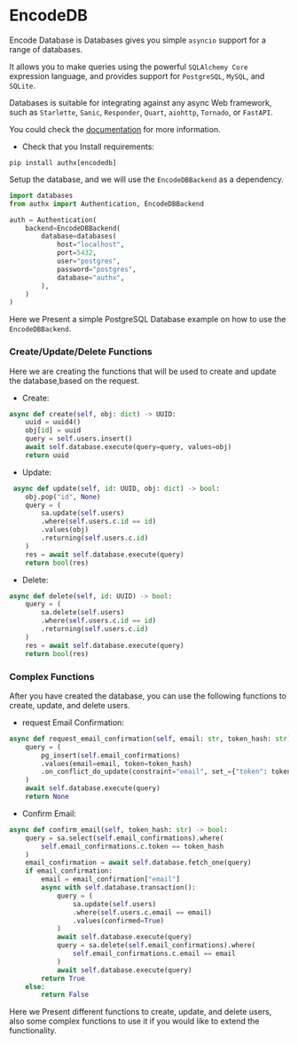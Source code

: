 # EncodeDB

Encode Database is Databases gives you simple `asyncio` support for a range of databases.

It allows you to make queries using the powerful `SQLAlchemy Core` expression language, and provides support for `PostgreSQL`, `MySQL`, and `SQLite`.

Databases is suitable for integrating against any async Web framework, such as `Starlette`, `Sanic`, `Responder`, `Quart`, `aiohttp`, `Tornado`, or `FastAPI`.

You could check the [documentation](https://www.encode.io/databases/) for more information.

- Check that you Install requirements:

```shell
pip install authx[encodedb]
```

Setup the database, and we will use the `EncodeDBBackend` as a dependency.

```py
import databases
from authx import Authentication, EncodeDBBackend

auth = Authentication(
    backend=EncodeDBBackend(
        database=databases(
            host="localhost",
            port=5432,
            user="postgres",
            password="postgres",
            database="authx",
        ),
    )
)
```

Here we Present a simple PostgreSQL Database example on how to use the `EncodeDBBackend`.

### Create/Update/Delete Functions

Here we are creating the functions that will be used to create and update the database,based on the request.

- Create:

```py
async def create(self, obj: dict) -> UUID:
    uuid = uuid4()
    obj[id] = uuid
    query = self.users.insert()
    await self.database.execute(query=query, values=obj)
    return uuid
```

- Update:

```py
 async def update(self, id: UUID, obj: dict) -> bool:
    obj.pop("id", None)
    query = (
        sa.update(self.users)
        .where(self.users.c.id == id)
        .values(obj)
        .returning(self.users.c.id)
    )
    res = await self.database.execute(query)
    return bool(res)
```

- Delete:

```py
async def delete(self, id: UUID) -> bool:
    query = (
        sa.delete(self.users)
        .where(self.users.c.id == id)
        .returning(self.users.c.id)
    )
    res = await self.database.execute(query)
    return bool(res)
```

### Complex Functions

After you have created the database, you can use the following functions to create, update, and delete users.

- request Email Confirmation:

```py
async def request_email_confirmation(self, email: str, token_hash: str) -> None:
    query = (
        pg_insert(self.email_confirmations)
        .values(email=email, token=token_hash)
        .on_conflict_do_update(constraint="email", set_={"token": token_hash})
    )
    await self.database.execute(query)
    return None
```

- Confirm Email:

```py
async def confirm_email(self, token_hash: str) -> bool:
    query = sa.select(self.email_confirmations).where(
        self.email_confirmations.c.token == token_hash
    )
    email_confirmation = await self.database.fetch_one(query)
    if email_confirmation:
        email = email_confirmation["email"]
        async with self.database.transaction():
            query = (
                sa.update(self.users)
                .where(self.users.c.email == email)
                .values(confirmed=True)
            )
            await self.database.execute(query)
            query = sa.delete(self.email_confirmations).where(
                self.email_confirmations.c.email == email
            )
            await self.database.execute(query)
        return True
    else:
        return False
```

Here we Present different functions to create, update, and delete users, also some complex functions to use it if you would like to extend the functionality.